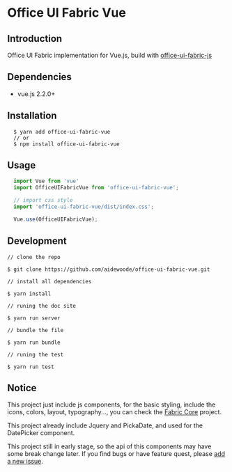 # Office UI Fabric Vue

## Introduction

Office UI Fabric implementation for Vue.js, build with [office-ui-fabric-js](https://github.com/OfficeDev/office-ui-fabric-js)

## Dependencies

- vue.js 2.2.0+

## Installation

```
  $ yarn add office-ui-fabric-vue
  // or
  $ npm install office-ui-fabric-vue
```

## Usage


```javascript
  import Vue from 'vue'
  import OfficeUIFabricVue from 'office-ui-fabric-vue';

  // import css style
  import 'office-ui-fabric-vue/dist/index.css';

  Vue.use(OfficeUIFabricVue);
```

## Development

```
// clone the repo

$ git clone https://github.com/aidewoode/office-ui-fabric-vue.git

// install all dependencies

$ yarn install

// runing the doc site

$ yarn run server

// bundle the file

$ yarn run bundle

// runing the test

$ yarn run test

```


## Notice

This project just include js components, for the basic styling, include the icons, colors, layout, typography..., you can check the [Fabric Core](https://github.com/OfficeDev/office-ui-fabric-core) project.

This project already include Jquery and PickaDate, and used for the DatePicker component.

This project still in early stage, so the api of this components may have some break change later. If you find bugs or have feature quest, please [add a new issue](https://github.com/aidewoode/office-ui-fabric-vue/issues).
